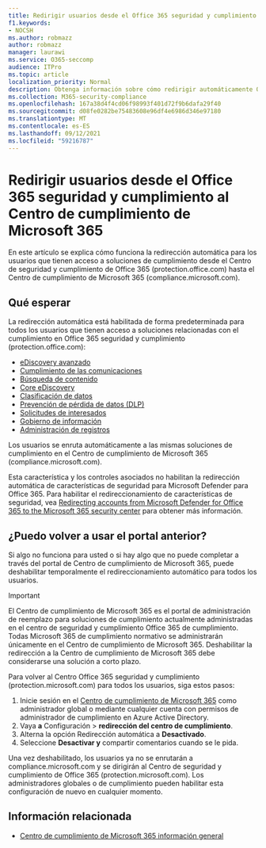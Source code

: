 ```yaml
---
title: Redirigir usuarios desde el Office 365 seguridad y cumplimiento al Centro de cumplimiento de Microsoft 365
f1.keywords:
- NOCSH
ms.author: robmazz
author: robmazz
manager: laurawi
ms.service: O365-seccomp
audience: ITPro
ms.topic: article
localization_priority: Normal
description: Obtenga información sobre cómo redirigir automáticamente Office 365 usuarios del Centro de seguridad y cumplimiento al Centro de cumplimiento de Microsoft 365..
ms.collection: M365-security-compliance
ms.openlocfilehash: 167a38d4f4cd06f98993f401d72f9b6dafa29f40
ms.sourcegitcommit: d08fe0282be75483608e96df4e6986d346e97180
ms.translationtype: MT
ms.contentlocale: es-ES
ms.lasthandoff: 09/12/2021
ms.locfileid: "59216787"
---
```

# <a name="redirect-users-from-the-office-365-security-and-compliance-center-to-the-microsoft-365-compliance-center"></a>Redirigir usuarios desde el Office 365 seguridad y cumplimiento al Centro de cumplimiento de Microsoft 365

En este artículo se explica cómo funciona la redirección automática para los usuarios que tienen acceso a soluciones de cumplimiento desde el Centro de seguridad y cumplimiento de Office 365 (protection.office.com) hasta el Centro de cumplimiento de Microsoft 365 (compliance.microsoft.com).

## <a name="what-to-expect"></a>Qué esperar

La redirección automática está habilitada de forma predeterminada para todos los usuarios que tienen acceso a soluciones relacionadas con el cumplimiento en Office 365 seguridad y cumplimiento (protection.office.com):

- [eDiscovery avanzado](overview-ediscovery-20.md)
- [Cumplimiento de las comunicaciones](communication-compliance.md)
- [Búsqueda de contenido](search-for-content.md)
- [Core eDiscovery](get-started-core-ediscovery.md)
- [Clasificación de datos](data-classification-overview.md)
- [Prevención de pérdida de datos (DLP)](dlp-learn-about-dlp.md)
- [Solicitudes de interesados](/compliance/regulatory/gdpr-manage-gdpr-data-subject-requests-with-the-dsr-case-tool)
- [Gobierno de información](manage-information-governance.md)
- [Administración de registros](records-management.md)

Los usuarios se enruta automáticamente a las mismas soluciones de cumplimiento en el Centro de cumplimiento de Microsoft 365 (compliance.microsoft.com).

Esta característica y los controles asociados no habilitan la redirección automática de características de seguridad para Microsoft Defender para Office 365. Para habilitar el redireccionamiento de características de seguridad, vea [Redirecting accounts from Microsoft Defender for Office 365 to the Microsoft 365 security center](/microsoft-365/security/defender/microsoft-365-security-mdo-redirection) para obtener más información.

## <a name="can-i-go-back-to-using-the-former-portal"></a>¿Puedo volver a usar el portal anterior?

Si algo no funciona para usted o si hay algo que no puede completar a través del portal de Centro de cumplimiento de Microsoft 365, puede deshabilitar temporalmente el redireccionamiento automático para todos los usuarios.

> [!IMPORTANT]
> El Centro de cumplimiento de Microsoft 365 es el portal de administración de reemplazo para soluciones de cumplimiento actualmente administradas en el centro de seguridad y cumplimiento Office 365 de cumplimiento. Todas Microsoft 365 de cumplimiento normativo se administrarán únicamente en el Centro de cumplimiento de Microsoft 365. Deshabilitar la redirección a la Centro de cumplimiento de Microsoft 365 debe considerarse una solución a corto plazo.

Para volver al Centro Office 365 seguridad y cumplimiento (protection.microsoft.com) para todos los usuarios, siga estos pasos:

1. Inicie sesión en el [Centro de cumplimiento de Microsoft 365](https://compliance.microsoft.com) como administrador global o mediante cualquier cuenta con permisos de administrador de cumplimiento en Azure Active Directory.
2. Vaya **a** Configuración  >  **redirección del centro de cumplimiento**.
3. Alterna la opción Redirección automática a **Desactivado**.
4. Seleccione **Desactivar y** compartir comentarios cuando se le pida.

Una vez deshabilitado, los usuarios ya no se enrutarán a compliance.microsoft.com y se dirigirán al Centro de seguridad y cumplimiento de Office 365 (protection.microsoft.com). Los administradores globales o de cumplimiento pueden habilitar esta configuración de nuevo en cualquier momento.

## <a name="related-information"></a>Información relacionada

- [Centro de cumplimiento de Microsoft 365 información general](/microsoft-365/compliance/microsoft-365-compliance-center)
